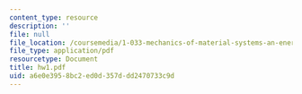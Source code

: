 ```yaml
---
content_type: resource
description: ''
file: null
file_location: /coursemedia/1-033-mechanics-of-material-systems-an-energy-approach-fall-2003/a6e0e3958bc2ed0d357ddd2470733c9d_hw1.pdf
file_type: application/pdf
resourcetype: Document
title: hw1.pdf
uid: a6e0e395-8bc2-ed0d-357d-dd2470733c9d
---
```

